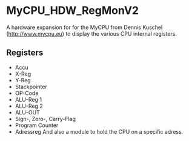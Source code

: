 # MyCPU_HDW_RegMonV2
A hardware expansion for for the MyCPU from Dennis Kuschel (http://www.mycpu.eu) to display the various CPU internal registers.
## Registers
- Accu
- X-Reg
- Y-Reg
- Stackpointer
- OP-Code
- ALU-Reg 1
- ALU-Reg 2
- ALU-OUT
- Sign-, Zero-, Carry-Flag
- Program Counter
- Adressreg
And also a module to hold the CPU on a specific adress.
